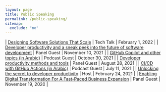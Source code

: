 ```yaml
---
layout: page
title: Public Speaking
permalink: /public-speaking/
sitemap:
  exclude: "no"
---
```


| [Designing Software Solutions That Scale](https://youtu.be/5H8pY99yLTw) | Tech Talk | February 1, 2022 | 
| [Developer productivity and a sneak peek into the future of software development](https://slackcommunity.com/events/details/slack-amsterdam-presents-developer-productivity-and-a-sneak-peek-into-the-future-of-software-development/) | Panel Guest   | November 10, 2021 |
| [GitHub Copilot and other topics (in Arabic)](https://www.youtube.com/watch?v=MqLfkH9ehjQ)                                                                                                                                             | Podcast Guest | October 30, 2021  |
| [Developer productivity methods and tools](https://jobstack.talentsarena.net/)                                                                                                                                                         | Panel Guest   | August 28, 2021   |
| [CI/CD with GitHub Actions (in Arabic)](https://www.youtube.com/watch?v=CYj3eoQu1FM)                                                                                                                                                   | Podcast Guest | July 11, 2021     |
| [Unlocking the secret to developer productivity](https://infocus.github.com/sessions/unlocking-the-secret-to-developer-productivity/)                                                                                                  | Host          | February 24, 2021 |
| [Enabling Digital Transformation For A Fast-Paced Business Expansion](https://berytech.org/events/euro-med-scale-up-innovation-day/)                                                                                                   | Panel Guest   | November 19, 2020 |
